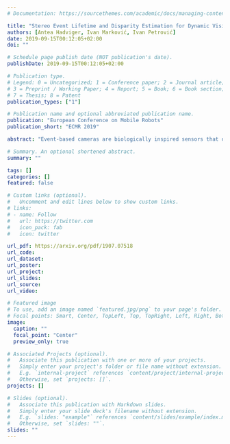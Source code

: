 ```yaml
---
# Documentation: https://sourcethemes.com/academic/docs/managing-content/

title: "Stereo Event Lifetime and Disparity Estimation for Dynamic Vision Sensors"
authors: [Antea Hadviger, Ivan Marković, Ivan Petrović]
date: 2019-09-15T00:12:05+02:00
doi: ""

# Schedule page publish date (NOT publication's date).
publishDate: 2019-09-15T00:12:05+02:00

# Publication type.
# Legend: 0 = Uncategorized; 1 = Conference paper; 2 = Journal article;
# 3 = Preprint / Working Paper; 4 = Report; 5 = Book; 6 = Book section;
# 7 = Thesis; 8 = Patent
publication_types: ["1"]

# Publication name and optional abbreviated publication name.
publication: "European Conference on Mobile Robots"
publication_short: "ECMR 2019"

abstract: "Event-based cameras are biologically inspired sensors that output asynchronous pixel-wise brightness changes in the scene called events. They have a high dynamic range and temporal resolution of a microsecond, opposed to standard cameras that output frames at fixed frame rates and suffer from motion blur. Forming stereo pairs of such cameras can open novel application possibilities, since for each event depth can be readily estimated; however, to fully exploit asynchronous nature of the sensor and avoid fixed time interval event accumulation, stereo event lifetime estimation should be employed. In this paper, we propose a novel method for event lifetime estimation of stereo event-cameras, allowing generation of sharp gradient images of events that serve as input to disparity estimation methods. Since a single brightness change triggers events in both event-camera sensors, we propose a method for single shot event lifetime and disparity estimation, with association via stereo matching. The proposed method is approximately twice as fast and more accurate than if lifetimes were estimated separately for each sensor and then stereo matched. Results are validated on real-world data through multiple stereo event-camera experiments."

# Summary. An optional shortened abstract.
summary: ""

tags: []
categories: []
featured: false

# Custom links (optional).
#   Uncomment and edit lines below to show custom links.
# links:
# - name: Follow
#   url: https://twitter.com
#   icon_pack: fab
#   icon: twitter

url_pdf: https://arxiv.org/pdf/1907.07518
url_code:
url_dataset:
url_poster:
url_project:
url_slides:
url_source:
url_video:

# Featured image
# To use, add an image named `featured.jpg/png` to your page's folder. 
# Focal points: Smart, Center, TopLeft, Top, TopRight, Left, Right, BottomLeft, Bottom, BottomRight.
image:
  caption: ""
  focal_point: "Center"
  preview_only: true

# Associated Projects (optional).
#   Associate this publication with one or more of your projects.
#   Simply enter your project's folder or file name without extension.
#   E.g. `internal-project` references `content/project/internal-project/index.md`.
#   Otherwise, set `projects: []`.
projects: []

# Slides (optional).
#   Associate this publication with Markdown slides.
#   Simply enter your slide deck's filename without extension.
#   E.g. `slides: "example"` references `content/slides/example/index.md`.
#   Otherwise, set `slides: ""`.
slides: ""
---
```

